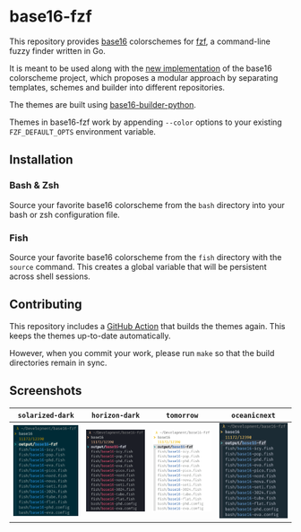 # base16-fzf

This repository provides [base16][1] colorschemes for [fzf][2], a command-line
fuzzy finder written in Go.

It is meant to be used along with the [new implementation][3] of the base16
colorscheme project, which proposes a modular approach by separating templates,
schemes and builder into different repositories.

The themes are built using [base16-builder-python][4].

Themes in base16-fzf work by appending `--color` options to your existing
`FZF_DEFAULT_OPTS` environment variable.

## Installation

### Bash & Zsh

Source your favorite base16 colorscheme from the `bash` directory into your
bash or zsh configuration file.

### Fish

Source your favorite base16 colorscheme from the `fish` directory with the
`source` command. This creates a global variable that will be persistent across
shell sessions.

## Contributing

This repository includes a [GitHub Action](.github/workflows/update.yml) that
builds the themes again. This keeps the themes up-to-date automatically.

However, when you commit your work, please run `make` so that the build
directories remain in sync.

## Screenshots

| `solarized-dark`                | `horizon-dark`                | `tomorrow`                | `oceanicnext`                |
| ------------------------------- | ----------------------------- | ------------------------- | ---------------------------- |
| ![base16-fzf-solarized-dark][5] | ![base16-fzf-horizon-dark][6] | ![base16-fzf-tomorrow][7] | ![base16-fzf-oceanicnext][8] |

[1]: http://chriskempson.com/projects/base16/
[2]: https://github.com/junegunn/fzf
[3]: https://github.com/chriskempson/base16
[4]: https://github.com/InspectorMustache/base16-builder-python
[5]: screenshots/base16-solarized-dark.png
[6]: screenshots/base16-horizon-dark.png
[7]: screenshots/base16-tomorrow.png
[8]: screenshots/base16-oceanicnext.png

